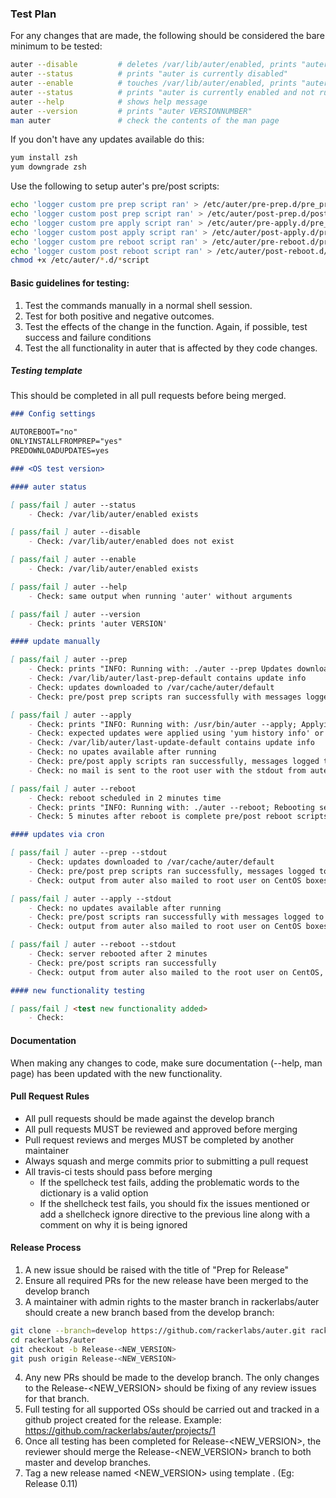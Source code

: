 ### Test Plan

For any changes that are made, the following should be considered the bare minimum to be tested:

```sh
auter --disable         # deletes /var/lib/auter/enabled, prints "auter disabled"
auter --status          # prints "auter is currently disabled"
auter --enable          # touches /var/lib/auter/enabled, prints "auter enabled"
auter --status          # prints "auter is currently enabled and not running"
auter --help            # shows help message
auter --version         # prints "auter VERSIONNUMBER"
man auter               # check the contents of the man page
```

If you don't have any updates available do this:

```sh
yum install zsh
yum downgrade zsh
```

Use the following to setup auter's pre/post scripts:

```sh
echo 'logger custom pre prep script ran' > /etc/auter/pre-prep.d/pre_prep_script
echo 'logger custom post prep script ran' > /etc/auter/post-prep.d/post_prep_script
echo 'logger custom pre apply script ran' > /etc/auter/pre-apply.d/pre_apply_script
echo 'logger custom post apply script ran' > /etc/auter/post-apply.d/pre_apply_script
echo 'logger custom pre reboot script ran' > /etc/auter/pre-reboot.d/pre_reboot_script
echo 'logger custom post reboot script ran' > /etc/auter/post-reboot.d/post_reboot_script
chmod +x /etc/auter/*.d/*script
```

#### Basic guidelines for testing:

1. Test the commands manually in a normal shell session.
2. Test for both positive and negative outcomes.
3. Test the effects of the change in the function. Again, if possible, test success and failure conditions
4. Test the all functionality in auter that is affected by they code changes.

##### Testing template

This should be completed in all pull requests before being merged.

```md
### Config settings

AUTOREBOOT="no"
ONLYINSTALLFROMPREP="yes"
PREDOWNLOADUPDATES=yes

### <OS test version>

#### auter status

[ pass/fail ] auter --status
    - Check: /var/lib/auter/enabled exists

[ pass/fail ] auter --disable
    - Check: /var/lib/auter/enabled does not exist

[ pass/fail ] auter --enable
    - Check: /var/lib/auter/enabled exists

[ pass/fail ] auter --help
    - Check: same output when running 'auter' without arguments

[ pass/fail ] auter --version
    - Check: prints 'auter VERSION'

#### update manually

[ pass/fail ] auter --prep
    - Check: prints "INFO: Running with: ./auter --prep Updates downloaded" to stdout
    - Check: /var/lib/auter/last-prep-default contains update info
    - Check: updates downloaded to /var/cache/auter/default
    - Check: pre/post prep scripts ran successfully with messages logged to syslog

[ pass/fail ] auter --apply
    - Check: prints "INFO: Running with: /usr/bin/auter --apply; Applying updates; Updates complete, you may need to reboot for some updates to take effect" to stdout
    - Check: expected updates were applied using 'yum history info' or 'dnf history info'
    - Check: /var/lib/auter/last-update-default contains update info
    - Check: no upates available after running
    - Check: pre/post apply scripts ran successfully, messages logged to syslog
    - Check: no mail is sent to the root user with the stdout from auter

[ pass/fail ] auter --reboot
    - Check: reboot scheduled in 2 minutes time
    - Check: prints "INFO: Running with: ./auter --reboot; Rebooting server" followed by shutdown message to stdout
    - Check: 5 minutes after reboot is complete pre/post reboot scripts ran successfully with messages logged to syslog

#### updates via cron

[ pass/fail ] auter --prep --stdout
    - Check: updates downloaded to /var/cache/auter/default
    - Check: pre/post prep scripts ran successfully, messages logged to syslog
    - Check: output from auter also mailed to root user on CentOS boxes, output logged to syslog on Fedora systems

[ pass/fail ] auter --apply --stdout
    - Check: no updates available after running
    - Check: pre/post scripts ran successfully with messages logged to syslog
    - Check: output from auter also mailed to root user on CentOS boxes, output logged to syslog on Fedora systems

[ pass/fail ] auter --reboot --stdout
    - Check: server rebooted after 2 minutes
    - Check: pre/post scripts ran successfully
    - Check: output from auter also mailed to the root user on CentOS, output logged to syslog on Fedora

#### new functionality testing

[ pass/fail ] <test new functionality added>
    - Check:
```

#### Documentation

When making any changes to code, make sure documentation (--help, man page) has been updated with the new functionality.

#### Pull Request Rules

- All pull requests should be made against the develop branch
- All pull requests MUST be reviewed and approved before merging
- Pull request reviews and merges MUST be completed by another maintainer
- Always squash and merge commits prior to submitting a pull request
- All travis-ci tests should pass before merging
    - If the spellcheck test fails, adding the problematic words to the dictionary is a valid option
    - If the shellcheck test fails, you should fix the issues mentioned or add a shellcheck ignore directive to the previous line along with a comment on why it is being ignored

#### Release Process

1. A new issue should be raised with the title of "Prep for <VERSION> Release"
2. Ensure all required PRs for the new release have been merged to the develop branch
3. A maintainer with admin rights to the master branch in rackerlabs/auter should create a new branch based from the develop branch:

```sh
git clone --branch=develop https://github.com/rackerlabs/auter.git rackerlabs/auter
cd rackerlabs/auter
git checkout -b Release-<NEW_VERSION>
git push origin Release-<NEW_VERSION>
```

4. Any new PRs should be made to the develop branch. The only changes to the Release-<NEW_VERSION> should be fixing of any review issues for that branch.
5. Full testing for all supported OSs should be carried out and tracked in a github project created for the release. Example: https://github.com/rackerlabs/auter/projects/1
6. Once all testing has been completed for Release-<NEW_VERSION>, the reviewer should merge the Release-<NEW_VERSION> branch to both master and develop branches.
7. Tag a new release named <NEW_VERSION> using template <major ver>.<minor ver> (Eg: Release 0.11)
